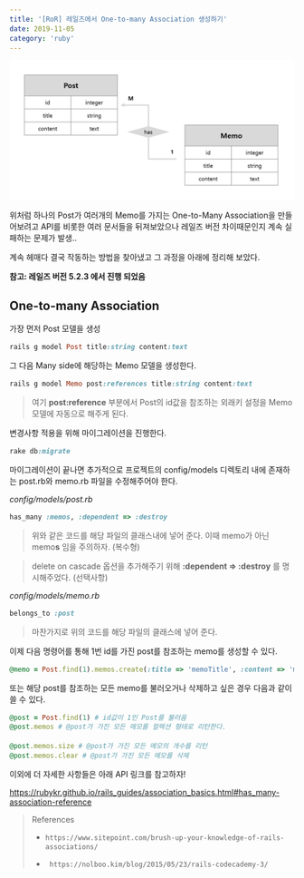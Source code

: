```yaml
---
title: '[RoR] 레일즈에서 One-to-many Association 생성하기'
date: 2019-11-05
category: 'ruby'
---
```


![one-to-many-erd](../../assets/2019-11-05/capture_1.PNG)

위처럼 하나의 Post가 여러개의 Memo를 가지는 One-to-Many Association을 만들어보려고 API를 비롯한 여러 문서들을 뒤져보았으나 레일즈 버전 차이때문인지 계속 실패하는 문제가 발생..

계속 헤매다 결국 작동하는 방법을 찾아냈고 그 과정을 아래에 정리해 보았다.



**참고: 레일즈 버전 5.2.3 에서 진행 되었음** 

## One-to-many Association

가장 먼저 Post 모델을 생성

```ruby
rails g model Post title:string content:text
```



그 다음 Many side에 해당하는 Memo 모델을 생성한다.

```ruby
rails g model Memo post:references title:string content:text
```

> 여기 **post:reference**  부분에서 Post의 id값을 참조하는 외래키 설정을 Memo 모델에 자동으로 해주게 된다.



변경사항 적용을 위해 마이그레이션을 진행한다.

```ruby
rake db:migrate
```



마이그레이션이 끝나면 추가적으로 프로젝트의 config/models 디렉토리 내에 존재하는 post.rb와 memo.rb 파일을 수정해주어야 한다.

*config/models/post.rb*

```ruby
has_many :memos, :dependent => :destroy
```

> 위와 같은 코드를 해당 파일의 클래스내에 넣어 준다. 이때 memo가 아닌 memo**s** 임을 주의하자. (복수형)

> delete on cascade 옵션을 추가해주기 위해 **:dependent => :destroy** 를 명시해주었다. (선택사항)



*config/models/memo.rb*

```ruby
belongs_to :post
```

> 마찬가지로 위의 코드를 해당 파일의 클래스에 넣어 준다.



이제 다음 명령어를 통해 1번 id를 가진 post를 참조하는 memo를 생성할 수 있다.

```ruby
@memo = Post.find(1).memos.create(:title => 'memoTitle', :content => 'memoContent')
```



또는 해당 post를 참조하는 모든 memo를 불러오거나 삭제하고 싶은 경우 다음과 같이 쓸 수 있다.

```ruby
@post = Post.find(1) # id값이 1인 Post를 불러옴
@post.memos # @post가 가진 모든 메모를 컬렉션 형태로 리턴한다.

@post.memos.size # @post가 가진 모든 메모의 개수를 리턴
@post.memos.clear # @post가 가진 모든 메모를 삭제
```



이외에 더 자세한 사항들은 아래 API 링크를 참고하자!

 https://rubykr.github.io/rails_guides/association_basics.html#has_many-association-reference 






> References
>
> *     https://www.sitepoint.com/brush-up-your-knowledge-of-rails-associations/ 
> *      https://nolboo.kim/blog/2015/05/23/rails-codecademy-3/ 